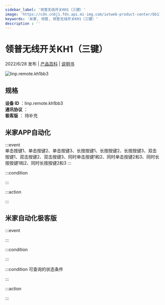 ```yaml
---
sidebar_label: '领普无线开关KH1（三键）'
image: 'https://cdn.cnbj1.fds.api.mi-img.com/iotweb-product-center/bb119ea38ad3b87b6448d85347370a8d_1655773096694.png?GalaxyAccessKeyId=AKVGLQWBOVIRQ3XLEW&Expires=9223372036854775807&Signature=LEdZgd+DM5hCYwS3Di0r5NhgLSM='
keywords: '米家, 领普, 领普无线开关KH1（三键）'
description : ''
---
```

# 领普无线开关KH1（三键）

2022/6/28 发布 | [产品百科](https://home.mi.com/webapp/content/baike/product/index.html?model=linp.remote.kh1bb3/) | [说明书](https://home.mi.com/views/introduction.html?model=linp.remote.kh1bb3&region=cn)

![linp.remote.kh1bb3](https://cdn.cnbj1.fds.api.mi-img.com/iotweb-product-center/bb119ea38ad3b87b6448d85347370a8d_1655773096694.png?GalaxyAccessKeyId=AKVGLQWBOVIRQ3XLEW&Expires=9223372036854775807&Signature=LEdZgd+DM5hCYwS3Di0r5NhgLSM=)

## 规格  
> 
**设备 ID** ：linp.remote.kh1bb3  
**通讯协议** ：  
**极客版**  ： 待补充 


## 米家APP自动化  

:::event  
单击按键1、单击按键2、单击按键3、长按按键1、长按按键2、长按按键3、双击按键1、双击按键2、双击按键3、同时单击按键1和2、同时单击按键2和3、同时长按按键1和2、同时长按按键2和3
:::

:::condition  

:::

:::action   

:::

## 米家自动化极客版  

:::event  

:::

:::condition  

:::

:::condition 可查询的状态条件  

:::

:::action  

:::

        
